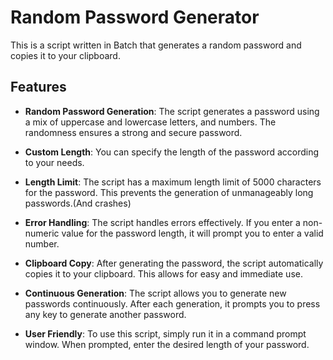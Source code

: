 # Random Password Generator

This is a script written in Batch that generates a random password and copies it to your clipboard.

## Features

- **Random Password Generation**: The script generates a password using a mix of uppercase and lowercase letters, and numbers. The randomness ensures a strong and secure password.

- **Custom Length**: You can specify the length of the password according to your needs.

- **Length Limit**: The script has a maximum length limit of 5000 characters for the password. This prevents the generation of unmanageably long passwords.(And crashes)

- **Error Handling**: The script handles errors effectively. If you enter a non-numeric value for the password length, it will prompt you to enter a valid number.

- **Clipboard Copy**: After generating the password, the script automatically copies it to your clipboard. This allows for easy and immediate use.

- **Continuous Generation**: The script allows you to generate new passwords continuously. After each generation, it prompts you to press any key to generate another password.

- **User Friendly**: To use this script, simply run it in a command prompt window. When prompted, enter the desired length of your password.



